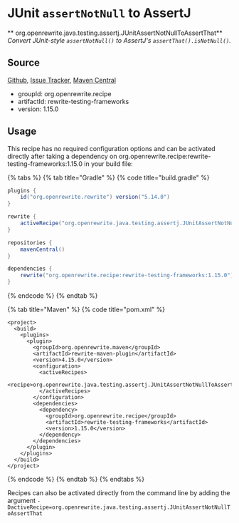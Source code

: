 # JUnit `assertNotNull` to AssertJ

** org.openrewrite.java.testing.assertj.JUnitAssertNotNullToAssertThat**
_Convert JUnit-style `assertNotNull()` to AssertJ's `assertThat().isNotNull()`._

## Source

[Github](https://github.com/openrewrite/rewrite-testing-frameworks), [Issue Tracker](https://github.com/openrewrite/rewrite-testing-frameworks/issues), [Maven Central](https://search.maven.org/artifact/org.openrewrite.recipe/rewrite-testing-frameworks/1.15.0/jar)

* groupId: org.openrewrite.recipe
* artifactId: rewrite-testing-frameworks
* version: 1.15.0


## Usage

This recipe has no required configuration options and can be activated directly after taking a dependency on org.openrewrite.recipe:rewrite-testing-frameworks:1.15.0 in your build file:

{% tabs %}
{% tab title="Gradle" %}
{% code title="build.gradle" %}
```groovy
plugins {
    id("org.openrewrite.rewrite") version("5.14.0")
}

rewrite {
    activeRecipe("org.openrewrite.java.testing.assertj.JUnitAssertNotNullToAssertThat")
}

repositories {
    mavenCentral()
}

dependencies {
    rewrite("org.openrewrite.recipe:rewrite-testing-frameworks:1.15.0")
}
```
{% endcode %}
{% endtab %}

{% tab title="Maven" %}
{% code title="pom.xml" %}
```markup
<project>
  <build>
    <plugins>
      <plugin>
        <groupId>org.openrewrite.maven</groupId>
        <artifactId>rewrite-maven-plugin</artifactId>
        <version>4.15.0</version>
        <configuration>
          <activeRecipes>
            <recipe>org.openrewrite.java.testing.assertj.JUnitAssertNotNullToAssertThat</recipe>
          </activeRecipes>
        </configuration>
        <dependencies>
          <dependency>
            <groupId>org.openrewrite.recipe</groupId>
            <artifactId>rewrite-testing-frameworks</artifactId>
            <version>1.15.0</version>
          </dependency>
        </dependencies>
      </plugin>
    </plugins>
  </build>
</project>
```
{% endcode %}
{% endtab %}
{% endtabs %}

Recipes can also be activated directly from the command line by adding the argument `-DactiveRecipe=org.openrewrite.java.testing.assertj.JUnitAssertNotNullToAssertThat`
